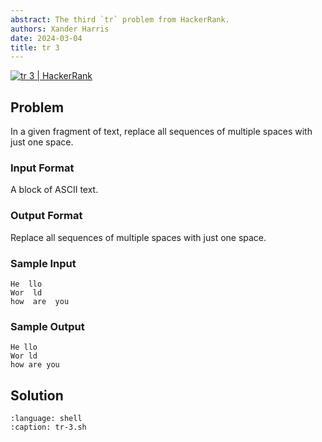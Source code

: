 ```yaml
---
abstract: The third `tr` problem from HackerRank.
authors: Xander Harris
date: 2024-03-04
title: tr 3
---
```


[![tr 3 | HackerRank](https://img.shields.io/badge/HackerRank-green?style=for-the-badge&logo=hackerrank&label=tr%203)](https://www.hackerrank.com/challenges/text-processing-tr-3)

## Problem

In a given fragment of text, replace all sequences of multiple spaces with just one space.

### Input Format

A block of ASCII text.

### Output Format

Replace all sequences of multiple spaces with just one space.

### Sample Input

```{code-block} shell
He  llo
Wor  ld
how  are  you
```

### Sample Output

```{code-block} shell
He llo
Wor ld
how are you
```

## Solution

```{literalinclude} tr-3.sh
:language: shell
:caption: tr-3.sh
```

```{index} shell: tr-1
```
